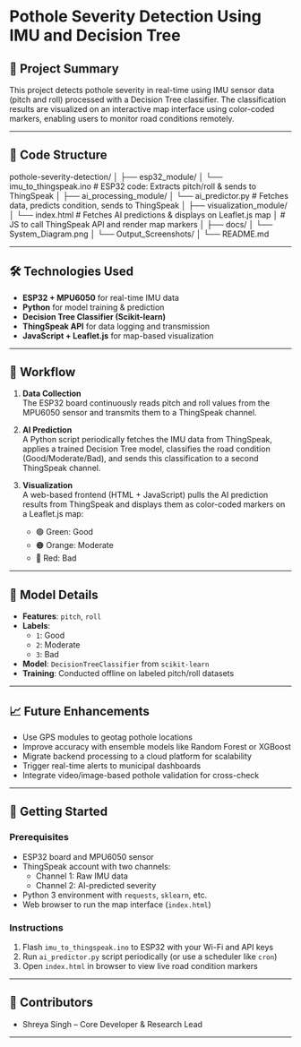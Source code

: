# Pothole Severity Detection Using IMU and Decision Tree

## 🚧 Project Summary

This project detects pothole severity in real-time using IMU sensor data (pitch and roll) processed with a Decision Tree classifier. The classification results are visualized on an interactive map interface using color-coded markers, enabling users to monitor road conditions remotely.

---

## 🧩 Code Structure

pothole-severity-detection/
│
├── esp32_module/
│ └── imu_to_thingspeak.ino # ESP32 code: Extracts pitch/roll & sends to ThingSpeak
│
├── ai_processing_module/
│ └── ai_predictor.py # Fetches data, predicts condition, sends to ThingSpeak
│
├── visualization_module/
│ └── index.html # Fetches AI predictions & displays on Leaflet.js map
│                # JS to call ThingSpeak API and render map markers
│
├── docs/
│ └── System_Diagram.png
│ └── Output_Screenshots/
│
└── README.md


---

## 🛠️ Technologies Used

- **ESP32 + MPU6050** for real-time IMU data
- **Python** for model training & prediction
- **Decision Tree Classifier (Scikit-learn)**
- **ThingSpeak API** for data logging and transmission
- **JavaScript + Leaflet.js** for map-based visualization

---

## 🔄 Workflow

1. **Data Collection**  
   The ESP32 board continuously reads pitch and roll values from the MPU6050 sensor and transmits them to a ThingSpeak channel.

2. **AI Prediction**  
   A Python script periodically fetches the IMU data from ThingSpeak, applies a trained Decision Tree model, classifies the road condition (Good/Moderate/Bad), and sends this classification to a second ThingSpeak channel.

3. **Visualization**  
   A web-based frontend (HTML + JavaScript) pulls the AI prediction results from ThingSpeak and displays them as color-coded markers on a Leaflet.js map:
   - 🟢 Green: Good
   - 🟠 Orange: Moderate
   - 🔴 Red: Bad

---

## 🧠 Model Details

- **Features**: `pitch`, `roll`
- **Labels**: 
  - `1`: Good  
  - `2`: Moderate  
  - `3`: Bad  
- **Model**: `DecisionTreeClassifier` from `scikit-learn`
- **Training**: Conducted offline on labeled pitch/roll datasets

---

## 📈 Future Enhancements

- Use GPS modules to geotag pothole locations
- Improve accuracy with ensemble models like Random Forest or XGBoost
- Migrate backend processing to a cloud platform for scalability
- Trigger real-time alerts to municipal dashboards
- Integrate video/image-based pothole validation for cross-check

---

## 🚀 Getting Started

### Prerequisites

- ESP32 board and MPU6050 sensor
- ThingSpeak account with two channels:
  - Channel 1: Raw IMU data
  - Channel 2: AI-predicted severity
- Python 3 environment with `requests`, `sklearn`, etc.
- Web browser to run the map interface (`index.html`)

### Instructions

1. Flash `imu_to_thingspeak.ino` to ESP32 with your Wi-Fi and API keys
2. Run `ai_predictor.py` script periodically (or use a scheduler like `cron`)
3. Open `index.html` in browser to view live road condition markers

---

## 🤝 Contributors

- Shreya Singh – Core Developer & Research Lead

---
